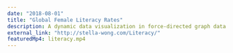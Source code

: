 ```yaml
---
date: "2018-08-01"
title: "Global Female Literacy Rates"
description: A dynamic data visualization in force-directed graph data visualization in force-directed graph.
external_link: "http://stella-wong.com/Literacy/"
featuredMp4: literacy.mp4
---
```


